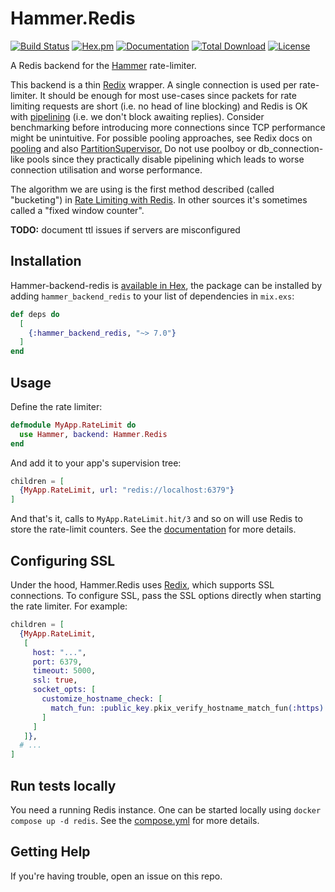 # Hammer.Redis

[![Build Status](https://github.com/ExHammer/hammer-backend-redis/actions/workflows/ci.yml/badge.svg)](https://github.com/ExHammer/hammer-backend-redis/actions/workflows/ci.yml)
[![Hex.pm](https://img.shields.io/hexpm/v/hammer_backend_redis.svg)](https://hex.pm/packages/hammer_backend_redis)
[![Documentation](https://img.shields.io/badge/documentation-gray)](https://hexdocs.pm/hammer_backend_redis)
[![Total Download](https://img.shields.io/hexpm/dt/hammer_backend_redis.svg)](https://hex.pm/packages/hammer_backend_redis)
[![License](https://img.shields.io/hexpm/l/hammer_backend_redis.svg)](https://github.com/ExHammer/hammer-backend-redis/blob/master/LICENSE.md)

A Redis backend for the [Hammer](https://github.com/ExHammer/hammer) rate-limiter.

This backend is a thin [Redix](https://hex.pm/packages/redix) wrapper. A single connection is used per rate-limiter. It should be enough for most use-cases since packets for rate limiting requests are short (i.e. no head of line blocking) and Redis is OK with [pipelining](https://redis.io/learn/operate/redis-at-scale/talking-to-redis/client-performance-improvements#pipelining) (i.e. we don't block awaiting replies). Consider benchmarking before introducing more connections since TCP performance might be unintuitive. For possible pooling approaches, see Redix docs on [pooling](https://hexdocs.pm/redix/real-world-usage.html#name-based-pool) and also [PartitionSupervisor.](https://hexdocs.pm/elixir/1.17.3/PartitionSupervisor.html) Do not use poolboy or db_connection-like pools since they practically disable pipelining which leads to worse connection utilisation and worse performance.

The algorithm we are using is the first method described (called "bucketing") in [Rate Limiting with Redis](https://youtu.be/CRGPbCbRTHA?t=753).
In other sources it's sometimes called a "fixed window counter".

**TODO:** document ttl issues if servers are misconfigured

## Installation

Hammer-backend-redis
is [available in Hex](https://hex.pm/packages/hammer_backend_redis), the package
can be installed by adding `hammer_backend_redis` to your list of dependencies in `mix.exs`:

```elixir
def deps do
  [
    {:hammer_backend_redis, "~> 7.0"}
  ]
end
```

## Usage

Define the rate limiter:

```elixir
defmodule MyApp.RateLimit do
  use Hammer, backend: Hammer.Redis
end
```

And add it to your app's supervision tree:

```elixir
children = [
  {MyApp.RateLimit, url: "redis://localhost:6379"}
]
```

And that's it, calls to `MyApp.RateLimit.hit/3` and so on will use Redis to store
the rate-limit counters. See the [documentation](https://hexdocs.pm/hammer_backend_redis/Hammer.Redis.html) for more details.

## Configuring SSL

Under the hood, Hammer.Redis uses [Redix](https://hexdocs.pm/redix/Redix.html#module-ssl), which supports SSL connections. To configure SSL, pass the SSL options directly when starting the rate limiter. For example:


```elixir
children = [
  {MyApp.RateLimit,
   [
     host: "...",
     port: 6379,
     timeout: 5000,
     ssl: true,
     socket_opts: [
       customize_hostname_check: [
         match_fun: :public_key.pkix_verify_hostname_match_fun(:https)
       ]
     ]
   ]},
  # ...
]
```

## Run tests locally

You need a running Redis instance. One can be started locally using `docker compose up -d redis`.
See the [compose.yml](./compose.yml) for more details.

## Getting Help

If you're having trouble, open an issue on this repo.

